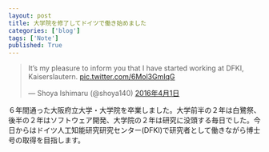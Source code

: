 ```yaml
---
layout: post
title: 大学院を修了してドイツで働き始めました
categories: ['blog']
tags: ['Note']
published: True
---
```


<blockquote class="twitter-tweet" data-lang="ja"><p lang="en" dir="ltr">It’s my pleasure to inform you that I have started working at DFKI, Kaiserslautern. <a href="https://t.co/6Mol3GmIqG">pic.twitter.com/6Mol3GmIqG</a></p>&mdash; Shoya Ishimaru (@shoya140) <a href="https://twitter.com/shoya140/status/715863592902508544">2016年4月1日</a></blockquote>
<script async src="//platform.twitter.com/widgets.js" charset="utf-8"></script>

６年間通った大阪府立大学・大学院を卒業しました。大学前半の２年は白鷺祭、後半の２年はソフトウェア開発、大学院の２年は研究に没頭する毎日でした。今日からはドイツ人工知能研究研究センター(DFKI)で研究者として働きながら博士号の取得を目指します。